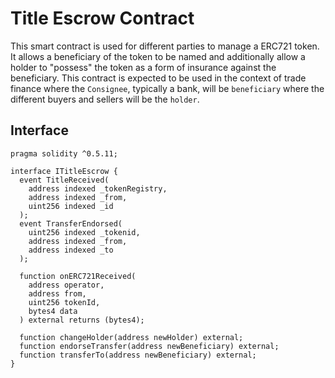 # Title Escrow Contract

This smart contract is used for different parties to manage a ERC721 token. It allows a beneficiary of the token to be named and additionally allow a holder to "possess" the token as a form of insurance against the beneficiary. This contract is expected to be used in the context of trade finance where the `Consignee`, typically a bank, will be `beneficiary` where the different buyers and sellers will be the `holder`.

## Interface

```sol
pragma solidity ^0.5.11;

interface ITitleEscrow {
  event TitleReceived(
    address indexed _tokenRegistry,
    address indexed _from,
    uint256 indexed _id
  );
  event TransferEndorsed(
    uint256 indexed _tokenid,
    address indexed _from,
    address indexed _to
  );

  function onERC721Received(
    address operator,
    address from,
    uint256 tokenId,
    bytes4 data
  ) external returns (bytes4);

  function changeHolder(address newHolder) external;
  function endorseTransfer(address newBeneficiary) external;
  function transferTo(address newBeneficiary) external;
}

```
